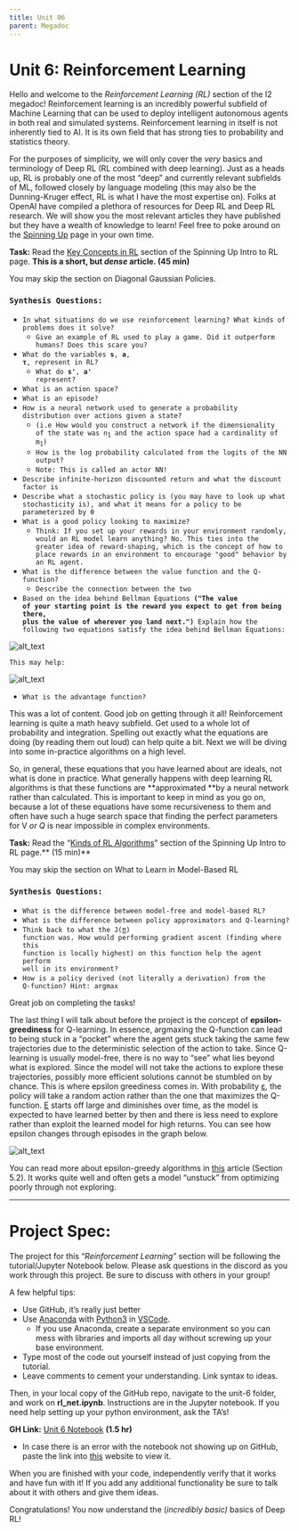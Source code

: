 ```yaml
---
title: Unit 06
parent: Megadoc
---
```


# Unit 6: Reinforcement Learning

Hello and welcome to the _Reinforcement Learning (RL)_ section of the I2 megadoc! Reinforcement learning is an incredibly powerful subfield of Machine Learning that can be used to deploy intelligent autonomous agents in both real and simulated systems. Reinforcement learning in itself is not inherently tied to AI. It is its own field that has strong ties to probability and statistics theory. 

For the purposes of simplicity, we will only cover the _very_ basics and terminology of Deep RL (RL combined with deep learning). Just as a heads up, RL is probably one of the most “deep” and currently relevant subfields of ML, followed closely by language modeling (this may also be the Dunning-Kruger effect, RL is what I have the most expertise on). Folks at OpenAI have compiled a plethora of resources for Deep RL and Deep RL research. We will show you the most relevant articles they have published but they have a wealth of knowledge to learn! Feel free to poke around on the [Spinning Up](https://spinningup.openai.com/en/latest/index.html) page in your own time.

**Task:** Read the [Key Concepts in RL](https://spinningup.openai.com/en/latest/spinningup/rl_intro.html#) section of the Spinning Up Intro to RL page. **This is a short, but _dense_ article. (45 min)**

You may skip the section on Diagonal Gaussian Policies.


### `Synthesis Questions:`



* `In what situations do we use reinforcement learning? What kinds of problems does it solve?`
    * `Give an example of RL used to play a game. Did it outperform humans? Does this scare you?`
* <code>What do the variables <strong>s</strong>, <strong>a</strong>, <strong>τ</strong>, represent in RL?</code>
    * <code>What do <strong>s'</strong>, <strong>a' </strong> represent?</code>
* <code>What is an action space?</code>
* <code>What is an episode?</code>
* <code>How is a neural network used to generate a probability distribution over actions given a state? </code>
    * <code>(i.e How would you construct a network if the dimensionality of the state was n<sub>1</sub> and the action space had a cardinality of m<sub>1</sub>)</code> 
    * `How is the log probability calculated from the logits of the NN output?`
    * `Note: This is called an actor NN!`
* `Describe infinite-horizon discounted return and what the discount factor is`
* `Describe what a stochastic policy is (you may have to look up what stochasticity is), and what it means for a policy to be parameterized by θ`
* `What is a good policy looking to maximize?`
    * `Think: If you set up your rewards in your environment randomly, would an RL model learn anything? No. This ties into the greater idea of reward-shaping, which is the concept of how to place rewards in an environment to encourage "good" behavior by an RL agent.`
* `What is the difference between the value function and the Q-function?`
    * `Describe the connection between the two`
* <code>Based on the idea behind Bellman Equations<strong> ("The value of your starting point is the reward you expect to get from being there, plus the value of wherever you land next.") </strong>Explain how the following two equations satisfy the idea behind Bellman Equations: </code>

![alt_text](../assets/image3.png "image_tooltip")

`This may help:`

![alt_text](../assets/image4.png "image_tooltip")

* <code>What is the advantage function?</code>

This was a lot of content. Good job on getting through it all! Reinforcement learning is quite a math heavy subfield. Get used to a whole lot of probability and integration. Spelling out exactly what the equations are doing (by reading them out loud) can help quite a bit. Next we will be diving into some in-practice algorithms on a high level.

So, in general, these equations that you have learned about are ideals, not what is done in practice. What generally happens with deep learning RL algorithms is that these functions are **approximated **by a neural network rather than calculated. This is important to keep in mind as you go on, because a lot of these equations have some recursiveness to them and often have such a huge search space that finding the perfect parameters for V<sup>*</sup> or Q<sup>*</sup> is near impossible in complex environments. 

**Task:** Read the “[Kinds of RL Algorithms](https://spinningup.openai.com/en/latest/spinningup/rl_intro2.html)” section of the Spinning Up Intro to RL page.** (15 min)**

You may skip the section on What to Learn in Model-Based RL


### `Synthesis Questions:`



* `What is the difference between model-free and model-based RL?`
* `What is the difference between policy approximators and Q-learning?`
* <code>Think back to what the J([π](https://www.pisymbol.net/#:~:text=Alt%2B960%20Press%20and%20hold,enter%20960%20on%20numeric%20keypad.)) function was. How would performing gradient ascent (finding where this function is locally highest) on this function help the agent perform well in its environment?</code>
* <code>How is a policy derived (not literally a derivation) from the Q-function? Hint: argmax</code>

Great job on completing the tasks! 

The last thing I will talk about before the project is the concept of **epsilon-greediness** for Q-learning. In essence, argmaxing the Q-function can lead to being stuck in a “pocket” where the agent gets stuck taking the same few trajectories due to the deterministic selection of the action to take. Since Q-learning is usually model-free, there is no way to “see” what lies beyond what is explored. Since the model will not take the actions to explore these trajectories, possibly more efficient solutions cannot be stumbled on by chance. This is where epsilon greediness comes in. With probability [ε](http://www.unicode-symbol.com/u/03B5.html), the policy will take a random action rather than the one that maximizes the Q-function. [Ε](http://www.unicode-symbol.com/u/03B5.html) starts off large and diminishes over time, as the model is expected to have learned better by then and there is less need to explore rather than exploit the learned model for high returns. You can see how epsilon changes through episodes in the graph below.


![alt_text](../assets/image9.png)


You can read more about epsilon-greedy algorithms in [this](https://www.baeldung.com/cs/epsilon-greedy-q-learning#:~:text=The%20epsilon%2Dgreedy%20approach%20selects,what%20we%20have%20already%20learned.) article (Section 5.2). It works quite well and often gets a model “unstuck” from optimizing poorly through not exploring.

---

# **Project Spec:**

The project for this “_Reinforcement Learning_” section will be following the tutorial/Jupyter Notebook below. Please ask questions in the discord as you work through this project. Be sure to discuss with others in your group!

A few helpful tips:



* Use GitHub, it’s really just better
* Use [Anaconda](https://www.anaconda.com/) with [Python3](https://www.python.org/downloads/) in [VSCode](https://code.visualstudio.com/).
    * If you use Anaconda, create a separate environment so you can mess with libraries and imports all day without screwing up your base environment.
* Type most of the code out yourself instead of just copying from the tutorial.
* Leave comments to cement your understanding. Link syntax to ideas.

Then, in your local copy of the GitHub repo, navigate to the unit-6 folder, and work on **rl_net.ipynb**. Instructions are in the Jupyter notebook. If you need help setting up your python environment, ask the TA’s!

**GH Link:** [Unit 6 Notebook](https://github.com/interactive-intelligence/intro-neuro-ai/blob/main/unit-6/rl_net.ipynb) **(1.5 hr)**



* In case there is an error with the notebook not showing up on GitHub, paste the link into [this](https://kokes.github.io/nbviewer.js/viewer.html) website to view it.

When you are finished with your code, independently verify that it works and have fun with it! If you add any additional functionality be sure to talk about it with others and give them ideas. 

Congratulations! You now understand the (_incredibly basic)_ basics of Deep RL!